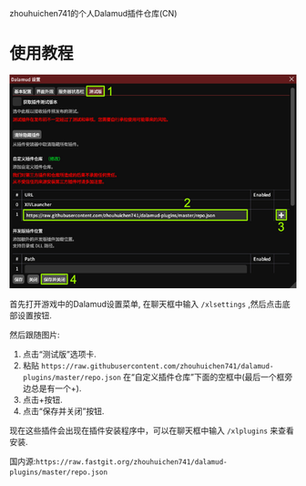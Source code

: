 zhouhuichen741的个人Dalamud插件仓库(CN)

# 使用教程
![image](https://raw.githubusercontent.com/zhouhuichen741/dalamud-plugins/master/README.jpg)

首先打开游戏中的Dalamud设置菜单, 在聊天框中输入 `/xlsettings` ,然后点击底部设置按钮.

然后跟随图片:
1. 点击“测试版”选项卡.
2. 粘贴 `https://raw.githubusercontent.com/zhouhuichen741/dalamud-plugins/master/repo.json` 在“自定义插件仓库”下面的空框中(最后一个框旁边总是有一个+).
3. 点击+按钮.
4. 点击“保存并关闭”按钮.

现在这些插件会出现在插件安装程序中，可以在聊天框中输入 `/xlplugins` 来查看安装.

国内源:`https://raw.fastgit.org/zhouhuichen741/dalamud-plugins/master/repo.json`
